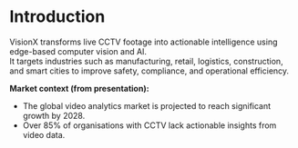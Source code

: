 # Introduction

VisionX transforms live CCTV footage into actionable intelligence using edge-based computer vision and AI.  
It targets industries such as manufacturing, retail, logistics, construction, and smart cities to improve safety, compliance, and operational efficiency.

**Market context (from presentation):**
- The global video analytics market is projected to reach significant growth by 2028.
- Over 85% of organisations with CCTV lack actionable insights from video data.
